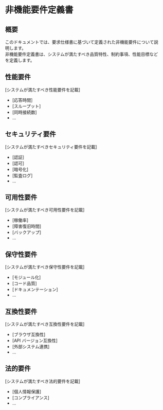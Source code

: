 # 非機能要件定義書

## 概要

このドキュメントでは、要求仕様書に基づいて定義された非機能要件について説明します。  
非機能要件定義書は、システムが満たすべき品質特性、制約事項、性能目標などを定義します。

## 性能要件

[システムが満たすべき性能要件を記載]

- [応答時間]
- [スループット]
- [同時接続数]
- ...

## セキュリティ要件

[システムが満たすべきセキュリティ要件を記載]

- [認証]
- [認可]
- [暗号化]
- [監査ログ]
- ...

## 可用性要件

[システムが満たすべき可用性要件を記載]

- [稼働率]
- [障害復旧時間]
- [バックアップ]
- ...

## 保守性要件

[システムが満たすべき保守性要件を記載]

- [モジュール化]
- [コード品質]
- [ドキュメンテーション]
- ...

## 互換性要件

[システムが満たすべき互換性要件を記載]

- [ブラウザ互換性]
- [API バージョン互換性]
- [外部システム連携]
- ...

## 法的要件

[システムが満たすべき法的要件を記載]

- [個人情報保護]
- [コンプライアンス]
- ...
